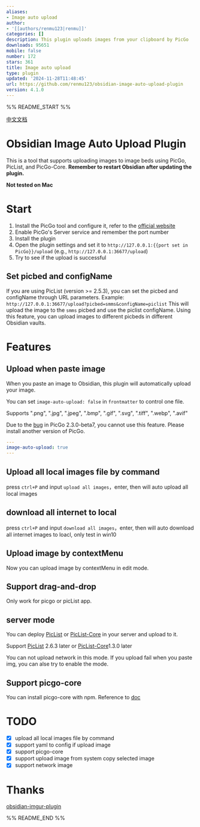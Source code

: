 ```yaml
---
aliases:
- Image auto upload
author:
- '[[authors/renmu123|renmu]]'
categories: []
description: This plugin uploads images from your clipboard by PicGo
downloads: 95651
mobile: false
number: 172
stars: 361
title: Image auto upload
type: plugin
updated: '2024-11-28T11:48:45'
url: https://github.com/renmu123/obsidian-image-auto-upload-plugin
version: 4.1.0
---
```


%% README_START %%

[中文文档](readme-zh.md)

# Obsidian Image Auto Upload Plugin

This is a tool that supports uploading images to image beds using PicGo, PicList, and PicGo-Core.
**Remember to restart Obsidian after updating the plugin.**

**Not tested on Mac**

# Start

1. Install the PicGo tool and configure it, refer to the [official website](https://github.com/Molunerfinn/PicGo)
2. Enable PicGo's Server service and remember the port number
3. Install the plugin
4. Open the plugin settings and set it to `http://127.0.0.1:{{port set in PicGo}}/upload` (e.g., `http://127.0.0.1:36677/upload`)
5. Try to see if the upload is successful

## Set picbed and configName

If you are using PicList (version >= 2.5.3), you can set the picbed and configName through URL parameters.
Example: `http://127.0.0.1:36677/upload?picbed=smms&configName=piclist`
This will upload the image to the `smms` picbed and use the piclist configName.
Using this feature, you can upload images to different picbeds in different Obsidian vaults.

# Features

## Upload when paste image

When you paste an image to Obsidian, this plugin will automatically upload your image.

You can set `image-auto-upload: false` in `frontmatter` to control one file.

Supports ".png", ".jpg", ".jpeg", ".bmp", ".gif", ".svg", ".tiff", ".webp", ".avif"

Due to the [bug](https://github.com/renmu123/obsidian-image-auto-upload-plugin/issues/2) in PicGo 2.3.0-beta7, you cannot use this feature. Please install another version of PicGo.

```yaml
---
image-auto-upload: true
---
```

## Upload all local images file by command

press `ctrl+P` and input `upload all images`，enter, then will auto upload all local images

## download all internet to local

press `ctrl+P` and input `download all images`，enter, then will auto download all internet images to loacl, only test in win10

## Upload image by contextMenu

Now you can upload image by contextMenu in edit mode.

## Support drag-and-drop

Only work for picgo or picList app.

## server mode

You can deploy [PicList](https://github.com/Kuingsmile/PicList/releases) or [PicList-Core](https://github.com/Kuingsmile/PicList-Core) in your server and upload to it.

Support [PicList](https://github.com/Kuingsmile/PicList/releases) 2.6.3 later or [PicList-Core](https://github.com/Kuingsmile/PicList-Core)1.3.0 later

You can not upload network in this mode.
If you upload fail when you paste img, you can alse try to enable the mode.

## Support picgo-core

You can install picgo-core with npm. Reference to [doc](https://picgo.github.io/PicGo-Core-Doc/)

# TODO

- [x] upload all local images file by command
- [x] support yaml to config if upload image
- [x] support picgo-core
- [x] support upload image from system copy selected image
- [x] support network image

# Thanks

[obsidian-imgur-plugin](https://github.com/gavvvr/obsidian-imgur-plugin)


%% README_END %%